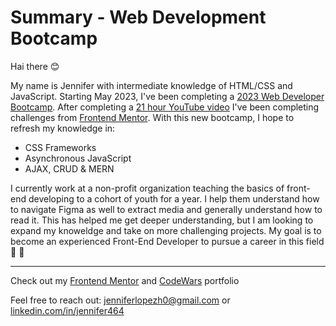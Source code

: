 # Summary - Web Development Bootcamp

Hai there :blush: 

My name is Jennifer with intermediate knowledge of HTML/CSS and JavaScript. Starting May 2023, I've been completing a [2023 Web Developer Bootcamp](https://www.udemy.com/course/the-web-developer-bootcamp/). After completing a [21 hour YouTube video](https://www.youtube.com/watch?v=zJSY8tbf_ys) I've been completing challenges from [Frontend Mentor](https://frontendmentor.io/). With this new bootcamp, I hope to refresh my knowledge in:

- CSS Frameworks
- Asynchronous JavaScript
- AJAX, CRUD & MERN

I currently work at a non-profit organization teaching the basics of front-end developing to a cohort of youth for a year. I help them understand how to navigate Figma as well to extract media and generally understand how to read it. This has helped me get deeper understanding, but I am looking to expand my knoweldge and take on more challenging projects. My goal is to become an experienced Front-End Developer to pursue a career in this field 🤍 🙌

----

Check out my [Frontend Mentor](https://www.frontendmentor.io/profile/Jennifer-464) and [CodeWars](https://www.codewars.com/users/Jennifer-464) portfolio

Feel free to reach out: jenniferlopezh0@gmail.com or [linkedin.com/in/jennifer464](https://www.linkedin.com/in/jennifer464/)
